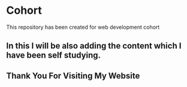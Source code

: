 # Cohort
This repository has been created for web development cohort

## In this I will be also adding the content which I have been self studying.

## Thank You For Visiting My Website
